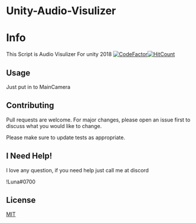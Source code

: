 # Unity-Audio-Visulizer
# Info

This Script is Audio Visulizer For unity 2018
[![CodeFactor](https://www.codefactor.io/repository/github/im6705/Unity-Audio-Visulizer/badge?style=for-the-badge)](https://www.codefactor.io/repository/github/im6705/Unity-Audio-Visulizer)[![HitCount](http://hits.dwyl.io/im6705/Unity-Audio-Visulizer.svg)](http://hits.dwyl.io/im6705/Unity-Audio-Visulizer)

## Usage

Just put in to MainCamera

## Contributing
Pull requests are welcome. For major changes, please open an issue first to discuss what you would like to change.

Please make sure to update tests as appropriate.

## I Need Help!

I love any question, 
if you need help just call me at discord

!Luna#0700



## License
[MIT](https://choosealicense.com/licenses/mit/)
